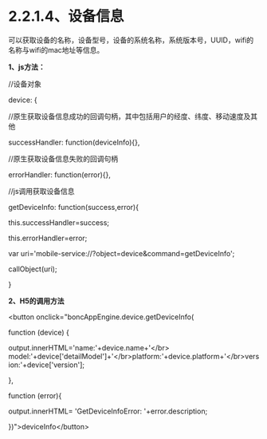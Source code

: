 # **2.2.1.4、设备信息**

可以获取设备的名称，设备型号，设备的系统名称，系统版本号，UUID，wifi的名称与wifi的mac地址等信息。

**1、js方法：**

//设备对象

device: {

//原生获取设备信息成功的回调句柄，其中包括用户的经度、纬度、移动速度及其他

successHandler: function\(deviceInfo\){},

//原生获取设备信息失败的回调句柄

errorHandler: function\(error\){},

//js调用获取设备信息

getDeviceInfo: function\(success,error\){

this.successHandler=success;

this.errorHandler=error;

var uri='mobile-service://?object=device&command=getDeviceInfo';

callObject\(uri\);

}

**2、H5的调用方法**

&lt;button onclick="boncAppEngine.device.getDeviceInfo\(

function \(device\) {

output.innerHTML='name:'+device.name+'&lt;/br&gt; model:'+device\['detailModel'\]+'&lt;/br&gt;platform:'+device.platform+'&lt;/br&gt;version:'+device\['version'\];

},

function \(error\){

output.innerHTML= 'GetDeviceInfoError: '+error.description;

}\)"&gt;deviceInfo&lt;/button&gt;

